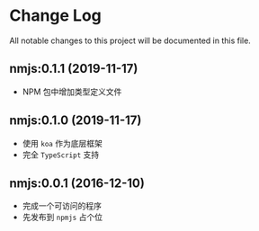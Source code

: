 # Change Log
All notable changes to this project will be documented in this file.

## nmjs:0.1.1 (2019-11-17)

- NPM 包中增加类型定义文件

## nmjs:0.1.0 (2019-11-17)

- 使用 `koa` 作为底层框架
- 完全 `TypeScript` 支持

## nmjs:0.0.1 (2016-12-10)

- 完成一个可访问的程序
- 先发布到 `npmjs` 占个位
